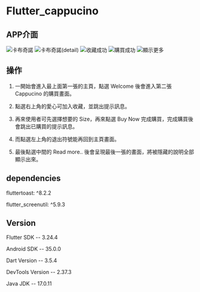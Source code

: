# Flutter_cappucino

## APP介面
![卡布奇諾](https://github.com/user-attachments/assets/bd01db31-e4c8-4c64-8471-5c50b4040056) 
![卡布奇諾(detail)](https://github.com/user-attachments/assets/a3a9b863-f6c4-42fd-af58-3efc8d62b248)
![收藏成功](https://github.com/user-attachments/assets/4d20c3d5-5e45-4d70-a596-d083034505bf) 
![購買成功](https://github.com/user-attachments/assets/073324bd-91b5-4261-8dee-02d841fde61f) 
![顯示更多](https://github.com/user-attachments/assets/4069f760-8202-4455-8de0-f454897468d0) 


## 操作

1. 一開始會進入最上面第一張的主頁，點選 Welcome 後會進入第二張 Cappucino 的購買畫面。

2. 點選右上角的愛心可加入收藏，並跳出提示訊息。

3. 再來使用者可先選擇想要的 Size，再來點選 Buy Now 完成購買，完成購買後會跳出已購買的提示訊息。

4. 而點選左上角的退出符號能再回到主頁畫面。

5. 最後點選中間的 Read more.. 後會呈現最後一張的畫面，將被隱藏的說明全部顯示出來。


## dependencies
fluttertoast: ^8.2.2

flutter_screenutil: ^5.9.3


## Version
Flutter SDK -- 3.24.4

Android SDK -- 35.0.0

Dart Version -- 3.5.4

DevTools Version -- 2.37.3

Java JDK -- 17.0.11

